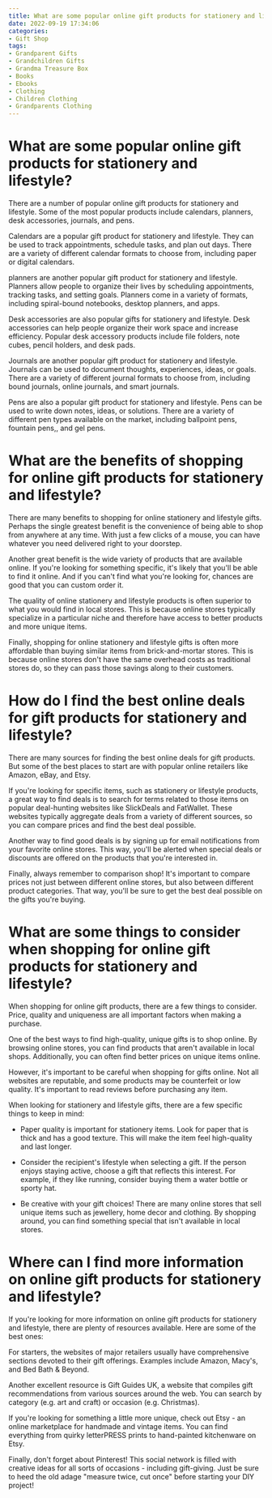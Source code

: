 ```yaml
---
title: What are some popular online gift products for stationery and lifestyle
date: 2022-09-19 17:34:06
categories:
- Gift Shop
tags:
- Grandparent Gifts
- Grandchildren Gifts
- Grandma Treasure Box
- Books
- Ebooks
- Clothing
- Children Clothing
- Grandparents Clothing
---
```



#  What are some popular online gift products for stationery and lifestyle?

There are a number of popular online gift products for stationery and lifestyle. Some of the most popular products include calendars, planners, desk accessories, journals, and pens.

Calendars are a popular gift product for stationery and lifestyle. They can be used to track appointments, schedule tasks, and plan out days. There are a variety of different calendar formats to choose from, including paper or digital calendars.

 planners are another popular gift product for stationery and lifestyle. Planners allow people to organize their lives by scheduling appointments, tracking tasks, and setting goals. Planners come in a variety of formats, including spiral-bound notebooks, desktop planners, and apps.

Desk accessories are also popular gifts for stationery and lifestyle. Desk accessories can help people organize their work space and increase efficiency. Popular desk accessory products include file folders, note cubes, pencil holders, and desk pads.

Journals are another popular gift product for stationery and lifestyle. Journals can be used to document thoughts, experiences, ideas, or goals. There are a variety of different journal formats to choose from, including bound journals, online journals, and smart journals.

Pens are also a popular gift product for stationery and lifestyle. Pens can be used to write down notes, ideas, or solutions. There are a variety of different pen types available on the market, including ballpoint pens, fountain pens,, and gel pens.

#  What are the benefits of shopping for online gift products for stationery and lifestyle?

There are many benefits to shopping for online stationery and lifestyle gifts. Perhaps the single greatest benefit is the convenience of being able to shop from anywhere at any time. With just a few clicks of a mouse, you can have whatever you need delivered right to your doorstep.

Another great benefit is the wide variety of products that are available online. If you're looking for something specific, it's likely that you'll be able to find it online. And if you can't find what you're looking for, chances are good that you can custom order it.

The quality of online stationery and lifestyle products is often superior to what you would find in local stores. This is because online stores typically specialize in a particular niche and therefore have access to better products and more unique items.

Finally, shopping for online stationery and lifestyle gifts is often more affordable than buying similar items from brick-and-mortar stores. This is because online stores don't have the same overhead costs as traditional stores do, so they can pass those savings along to their customers.

#  How do I find the best online deals for gift products for stationery and lifestyle?

There are many sources for finding the best online deals for gift products. But some of the best places to start are with popular online retailers like Amazon, eBay, and Etsy.

If you're looking for specific items, such as stationery or lifestyle products, a great way to find deals is to search for terms related to those items on popular deal-hunting websites like SlickDeals and FatWallet. These websites typically aggregate deals from a variety of different sources, so you can compare prices and find the best deal possible.

Another way to find good deals is by signing up for email notifications from your favorite online stores. This way, you'll be alerted when special deals or discounts are offered on the products that you're interested in.

Finally, always remember to comparison shop! It's important to compare prices not just between different online stores, but also between different product categories. That way, you'll be sure to get the best deal possible on the gifts you're buying.

#  What are some things to consider when shopping for online gift products for stationery and lifestyle?

When shopping for online gift products, there are a few things to consider. Price, quality and uniqueness are all important factors when making a purchase.

One of the best ways to find high-quality, unique gifts is to shop online. By browsing online stores, you can find products that aren't available in local shops. Additionally, you can often find better prices on unique items online.

However, it's important to be careful when shopping for gifts online. Not all websites are reputable, and some products may be counterfeit or low quality. It's important to read reviews before purchasing any item.

When looking for stationery and lifestyle gifts, there are a few specific things to keep in mind:

- Paper quality is important for stationery items. Look for paper that is thick and has a good texture. This will make the item feel high-quality and last longer.

- Consider the recipient's lifestyle when selecting a gift. If the person enjoys staying active, choose a gift that reflects this interest. For example, if they like running, consider buying them a water bottle or sporty hat.

- Be creative with your gift choices! There are many online stores that sell unique items such as jewellery, home decor and clothing. By shopping around, you can find something special that isn't available in local stores.

#  Where can I find more information on online gift products for stationery and lifestyle?

If you're looking for more information on online gift products for stationery and lifestyle, there are plenty of resources available. Here are some of the best ones:

For starters, the websites of major retailers usually have comprehensive sections devoted to their gift offerings. Examples include Amazon, Macy's, and Bed Bath & Beyond.

Another excellent resource is Gift Guides UK, a website that compiles gift recommendations from various sources around the web. You can search by category (e.g. art and craft) or occasion (e.g. Christmas).

If you're looking for something a little more unique, check out Etsy - an online marketplace for handmade and vintage items. You can find everything from quirky letterPRESS prints to hand-painted kitchenware on Etsy.

Finally, don't forget about Pinterest! This social network is filled with creative ideas for all sorts of occasions - including gift-giving. Just be sure to heed the old adage "measure twice, cut once" before starting your DIY project!